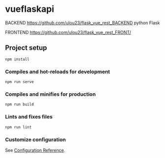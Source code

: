 # vueflaskapi     

BACKEND https://github.com/ulou23/flask_vue_rest_BACKEND python Flask

FRONTEND https://github.com/ulou23/flask_vue_rest_FRONT/

## Project setup
```
npm install
```

### Compiles and hot-reloads for development
```
npm run serve
```

### Compiles and minifies for production
```
npm run build
```

### Lints and fixes files
```
npm run lint
```

### Customize configuration
See [Configuration Reference](https://cli.vuejs.org/config/).
